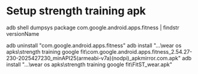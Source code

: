 # Setup strength training apk
adb shell dumpsys package com.google.android.apps.fitness | findstr versionName

adb uninstall "com.google.android.apps.fitness"
adb install "...\wear os apks\strength training google fit\com.google.android.apps.fitness_2.54.27-230-2025427230_minAPI25(armeabi-v7a)(nodpi)_apkmirror.com.apk"
adb install "...\wear os apks\strength training google fit\FitST_wear.apk"
